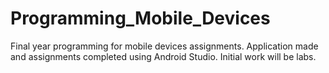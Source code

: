 # Programming_Mobile_Devices
Final year programming for mobile devices assignments.
Application made and assignments completed using Android Studio.
Initial work will be labs.

